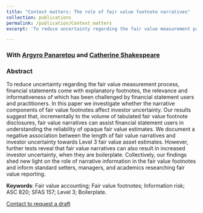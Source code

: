 ```yaml
---
title: "Context matters: The role of fair value footnote narratives"
collection: publications
permalink: /publication/Context_matters
excerpt: 'To reduce uncertainty regarding the fair value measurement process, financial statements come with explanatory footnotes, the relevance and informativeness of which has been challenged by financial statement users and practitioners. In this paper we investigate whether the narrative components of fair value footnotes affect investor uncertainty. Our results suggest that, incrementally to the volume of tabulated fair value footnote disclosures, fair value narratives can assist financial statement users in understanding the reliability of opaque fair value estimates. We document a negative association between the length of fair value narratives and investor uncertainty towards Level 3 fair value asset estimates. However, further tests reveal that fair value narratives can also result in increased investor uncertainty, when they are boilerplate. Collectively, our findings shed new light on the role of narrative information in the fair value footnotes and inform standard setters, managers, and academics researching fair value reporting.'

---
```

### With [Argyro Panaretou](https://www.lancaster.ac.uk/lums/people/argyro-panaretou) and [Catherine Shakespeare](https://michiganross.umich.edu/faculty-research/faculty/cathy-shakespeare)
### Abstract

To reduce uncertainty regarding the fair value measurement process, financial statements come with explanatory footnotes, the relevance and informativeness of which has been challenged by financial statement users and practitioners. In this paper we investigate whether the narrative components of fair value footnotes affect investor uncertainty. Our results suggest that, incrementally to the volume of tabulated fair value footnote disclosures, fair value narratives can assist financial statement users in understanding the reliability of opaque fair value estimates. We document a negative association between the length of fair value narratives and investor uncertainty towards Level 3 fair value asset estimates. However, further tests reveal that fair value narratives can also result in increased investor uncertainty, when they are boilerplate. Collectively, our findings shed new light on the role of narrative information in the fair value footnotes and inform standard setters, managers, and academics researching fair value reporting.

**Keywords**: Fair value accounting; Fair value footnotes; Information risk; ASC 820; SFAS 157; Level 3; Boilerplate.

[Contact to request a draft](mailto:d.kanelis1@lancaster.ac.uk)
